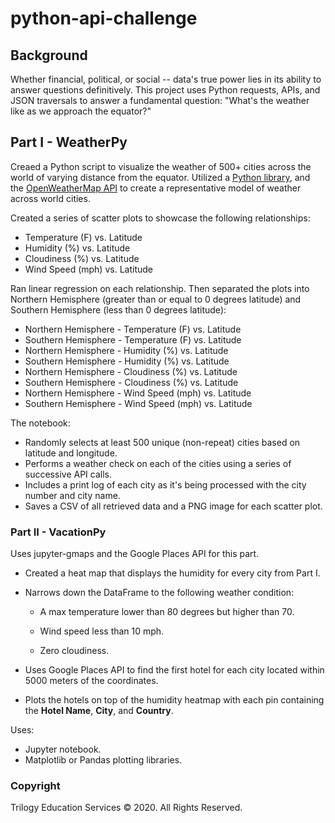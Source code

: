 # python-api-challenge

## Background

Whether financial, political, or social -- data's true power lies in its ability to answer questions definitively. This project uses Python requests, APIs, and JSON traversals to answer a fundamental question: "What's the weather like as we approach the equator?"

## Part I - WeatherPy

Creaed a Python script to visualize the weather of 500+ cities across the world of varying distance from the equator. Utilized a [Python library](https://pypi.python.org/pypi/citipy), and the [OpenWeatherMap API](https://openweathermap.org/api) to create a representative model of weather across world cities.

Created a series of scatter plots to showcase the following relationships:

* Temperature (F) vs. Latitude
* Humidity (%) vs. Latitude
* Cloudiness (%) vs. Latitude
* Wind Speed (mph) vs. Latitude


Ran linear regression on each relationship. 
Then separated the plots into Northern Hemisphere (greater than or equal to 0 degrees latitude) and Southern Hemisphere (less than 0 degrees latitude):

* Northern Hemisphere - Temperature (F) vs. Latitude
* Southern Hemisphere - Temperature (F) vs. Latitude
* Northern Hemisphere - Humidity (%) vs. Latitude
* Southern Hemisphere - Humidity (%) vs. Latitude
* Northern Hemisphere - Cloudiness (%) vs. Latitude
* Southern Hemisphere - Cloudiness (%) vs. Latitude
* Northern Hemisphere - Wind Speed (mph) vs. Latitude
* Southern Hemisphere - Wind Speed (mph) vs. Latitude

The notebook:

* Randomly selects at least 500 unique (non-repeat) cities based on latitude and longitude.
* Performs a weather check on each of the cities using a series of successive API calls.
* Includes a print log of each city as it's being processed with the city number and city name.
* Saves a CSV of all retrieved data and a PNG image for each scatter plot.

### Part II - VacationPy

Uses jupyter-gmaps and the Google Places API for this part.

* Created a heat map that displays the humidity for every city from Part I.

* Narrows down the DataFrame to the following weather condition:

  * A max temperature lower than 80 degrees but higher than 70.

  * Wind speed less than 10 mph.

  * Zero cloudiness.

* Uses Google Places API to find the first hotel for each city located within 5000 meters of the coordinates.

* Plots the hotels on top of the humidity heatmap with each pin containing the **Hotel Name**, **City**, and **Country**.

Uses:

* Jupyter notebook.
* Matplotlib or Pandas plotting libraries.

### Copyright

Trilogy Education Services © 2020. All Rights Reserved.
